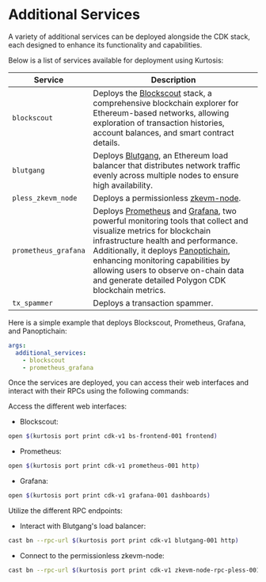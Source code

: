 # Additional Services

A variety of additional services can be deployed alongside the CDK stack, each designed to enhance its functionality and capabilities.

Below is a list of services available for deployment using Kurtosis:

| Service | Description |
|-------- | ----------- |
| `blockscout` | Deploys the [Blockscout](https://www.blockscout.com/) stack, a comprehensive blockchain explorer for Ethereum-based networks, allowing exploration of transaction histories, account balances, and smart contract details. |
| `blutgang` | Deploys [Blutgang](https://github.com/rainshowerLabs/blutgang), an Ethereum load balancer that distributes network traffic evenly across multiple nodes to ensure high availability. |
| `pless_zkevm_node` | Deploys a permissionless [zkevm-node](https://github.com/0xPolygonHermez/zkevm-node). |
| `prometheus_grafana` | Deploys [Prometheus](https://github.com/prometheus/prometheus) and [Grafana](https://github.com/grafana/grafana), two powerful monitoring tools that collect and visualize metrics for blockchain infrastructure health and performance. Additionally, it deploys [Panoptichain](https://github.com/0xPolygon/panoptichain), enhancing monitoring capabilities by allowing users to observe on-chain data and generate detailed Polygon CDK blockchain metrics. |
| `tx_spammer` | Deploys a transaction spammer. |

Here is a simple example that deploys Blockscout, Prometheus, Grafana, and Panoptichain:

```yml
args:
  additional_services:
    - blockscout
    - prometheus_grafana
```

Once the services are deployed, you can access their web interfaces and interact with their RPCs using the following commands:

Access the different web interfaces:

- Blockscout:

```bash
open $(kurtosis port print cdk-v1 bs-frontend-001 frontend)
```

- Prometheus:

```bash
open $(kurtosis port print cdk-v1 prometheus-001 http)
```

- Grafana:

```bash
open $(kurtosis port print cdk-v1 grafana-001 dashboards)
```

Utilize the different RPC endpoints:

- Interact with Blutgang's load balancer:

```bash
cast bn --rpc-url $(kurtosis port print cdk-v1 blutgang-001 http)
```

- Connect to the permissionless zkevm-node:

```bash
cast bn --rpc-url $(kurtosis port print cdk-v1 zkevm-node-rpc-pless-001 http-rpc)
```
